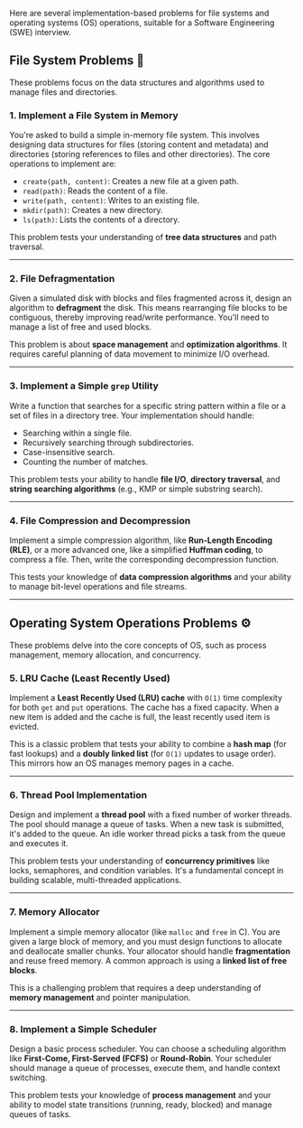 Here are several implementation-based problems for file systems and operating systems (OS) operations, suitable for a Software Engineering (SWE) interview.

## File System Problems 📁

These problems focus on the data structures and algorithms used to manage files and directories.

### 1. **Implement a File System in Memory**
You're asked to build a simple in-memory file system. This involves designing data structures for files (storing content and metadata) and directories (storing references to files and other directories). The core operations to implement are:
* `create(path, content)`: Creates a new file at a given path.
* `read(path)`: Reads the content of a file.
* `write(path, content)`: Writes to an existing file.
* `mkdir(path)`: Creates a new directory.
* `ls(path)`: Lists the contents of a directory.

This problem tests your understanding of **tree data structures** and path traversal. 

---

### 2. **File Defragmentation**
Given a simulated disk with blocks and files fragmented across it, design an algorithm to **defragment** the disk. This means rearranging file blocks to be contiguous, thereby improving read/write performance. You'll need to manage a list of free and used blocks.

This problem is about **space management** and **optimization algorithms**. It requires careful planning of data movement to minimize I/O overhead.

---

### 3. **Implement a Simple `grep` Utility**
Write a function that searches for a specific string pattern within a file or a set of files in a directory tree. Your implementation should handle:
* Searching within a single file.
* Recursively searching through subdirectories.
* Case-insensitive search.
* Counting the number of matches.

This problem tests your ability to handle **file I/O**, **directory traversal**, and **string searching algorithms** (e.g., KMP or simple substring search).

---

### 4. **File Compression and Decompression**
Implement a simple compression algorithm, like **Run-Length Encoding (RLE)**, or a more advanced one, like a simplified **Huffman coding**, to compress a file. Then, write the corresponding decompression function.

This tests your knowledge of **data compression algorithms** and your ability to manage bit-level operations and file streams.

---

## Operating System Operations Problems ⚙️

These problems delve into the core concepts of OS, such as process management, memory allocation, and concurrency.

### 5. **LRU Cache (Least Recently Used)**
Implement a **Least Recently Used (LRU) cache** with `O(1)` time complexity for both `get` and `put` operations. The cache has a fixed capacity. When a new item is added and the cache is full, the least recently used item is evicted.

This is a classic problem that tests your ability to combine a **hash map** (for fast lookups) and a **doubly linked list** (for `O(1)` updates to usage order). This mirrors how an OS manages memory pages in a cache. 

---

### 6. **Thread Pool Implementation**
Design and implement a **thread pool** with a fixed number of worker threads. The pool should manage a queue of tasks. When a new task is submitted, it's added to the queue. An idle worker thread picks a task from the queue and executes it.

This problem tests your understanding of **concurrency primitives** like locks, semaphores, and condition variables. It's a fundamental concept in building scalable, multi-threaded applications.

---

### 7. **Memory Allocator**
Implement a simple memory allocator (like `malloc` and `free` in C). You are given a large block of memory, and you must design functions to allocate and deallocate smaller chunks. Your allocator should handle **fragmentation** and reuse freed memory. A common approach is using a **linked list of free blocks**.

This is a challenging problem that requires a deep understanding of **memory management** and pointer manipulation.

---

### 8. **Implement a Simple Scheduler**
Design a basic process scheduler. You can choose a scheduling algorithm like **First-Come, First-Served (FCFS)** or **Round-Robin**. Your scheduler should manage a queue of processes, execute them, and handle context switching.

This problem tests your knowledge of **process management** and your ability to model state transitions (running, ready, blocked) and manage queues of tasks.